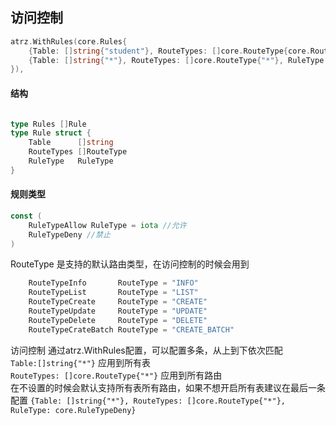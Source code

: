 ## 访问控制

```go
atrz.WithRules(core.Rules{
    {Table: []string{"student"}, RouteTypes: []core.RouteType{core.RouteTypeList}, RuleType: core.RuleTypeAllow},
    {Table: []string{"*"}, RouteTypes: []core.RouteType{"*"}, RuleType: core.RuleTypeDeny},
}),
```

#### 结构
```go

type Rules []Rule
type Rule struct {
    Table      []string
    RouteTypes []RouteType
    RuleType   RuleType
}

```

#### 规则类型
```go
const (
	RuleTypeAllow RuleType = iota //允许
	RuleTypeDeny //禁止
)
```
RouteType 是支持的默认路由类型，在访问控制的时候会用到
```go
	RouteTypeInfo       RouteType = "INFO"
	RouteTypeList       RouteType = "LIST"
	RouteTypeCreate     RouteType = "CREATE"
	RouteTypeUpdate     RouteType = "UPDATE"
	RouteTypeDelete     RouteType = "DELETE"
	RouteTypeCrateBatch RouteType = "CREATE_BATCH"
```

访问控制 通过atrz.WithRules配置，可以配置多条，从上到下依次匹配 <br>
`Table:[]string{"*"}` 应用到所有表<br>
`RouteTypes: []core.RouteType{"*"}` 应用到所有路由<br>
在不设置的时候会默认支持所有表所有路由，如果不想开启所有表建议在最后一条配置 `{Table: []string{"*"}, RouteTypes: []core.RouteType{"*"}, RuleType: core.RuleTypeDeny}`
